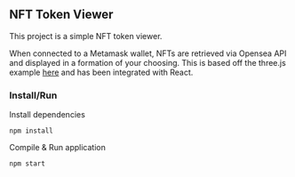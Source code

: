 ## NFT Token Viewer

This project is a simple NFT token viewer. 

When connected to a Metamask wallet, NFTs are retrieved via Opensea API and displayed in a formation of your choosing. 
This is based off the three.js example [here](https://threejs.org/examples/css3d_periodictable.html) and has been integrated with React.

### Install/Run

Install dependencies

`npm install`

Compile & Run application

`npm start`

